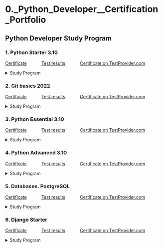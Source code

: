 # 0._Python_Developer__Certification_Portfolio

## Python Developer Study Program

### 1. Python Starter 3.10

<a href="./Courses_certificates/1._Python_Starter_3.10_Certificate.jpg" target="_blank">Certificate</a>
&nbsp;&nbsp;&nbsp;&nbsp;&nbsp;&nbsp;&nbsp;&nbsp;&nbsp;&nbsp;
<a href="./Courses_test_results/1._Python_Starter_3.10_Test_results.jpg" target="_blank">Test
results</a>
&nbsp;&nbsp;&nbsp;&nbsp;&nbsp;&nbsp;&nbsp;&nbsp;&nbsp;&nbsp;
<a href="https://testprovider.com/ru/search-certificate/TP19851313">Certificate on TestProvider.com</a>

<details>
  <summary>Study Program</summary>

1. Introduction to Python
2. Primitive data types and variables
3. Conditional constructions
4. Cyclic constructions
5. Sequences
6. Lists
7. Sets and mapping
8. Functions, part 1
9. Functions, part 2
10. PEP8

</details>

### 2. Git basics 2022

<a href="./Courses_certificates/2._Git_basics_2022_Certificate.jpg" target="_blank">Certificate</a>
&nbsp;&nbsp;&nbsp;&nbsp;&nbsp;&nbsp;&nbsp;&nbsp;&nbsp;&nbsp;
<a href="./Courses_test_results/2._Git_basics_2022_Test_results.jpg" target="_blank">Test
results</a>
&nbsp;&nbsp;&nbsp;&nbsp;&nbsp;&nbsp;&nbsp;&nbsp;&nbsp;&nbsp;
<a href="https://testprovider.com/ru/search-certificate/TP29442845">Certificate on TestProvider.com</a>

<details>
  <summary>Study Program</summary>

1. Git Basics
2. Repository publication
3. IDE integration

</details>

### 3. Python Essential 3.10

<a href="./Courses_certificates/3._Python_Essential_3.10_Certificate.jpg" target="_blank">Certificate</a>
&nbsp;&nbsp;&nbsp;&nbsp;&nbsp;&nbsp;&nbsp;&nbsp;&nbsp;&nbsp;
<a href="./Courses_test_results/3._Python_Essential_3.10_Test_results.jpg" target="_blank">Test
results</a>
&nbsp;&nbsp;&nbsp;&nbsp;&nbsp;&nbsp;&nbsp;&nbsp;&nbsp;&nbsp;
<a href="https://testprovider.com/ru/search-certificate/TP72546223">Certificate on TestProvider.com</a>

<details>
  <summary>Study Program</summary>

1. OOP. Classes, attributes, methods, constructor
2. OOP. Inheritance and abstraction
3. OOP. Encapsulation and polymorphism
4. Exceptions and their handling
5. Introspection and reflection
6. Iterators
7. Generators
8. Work with files
9. Modules and packages
10. Regular expressions

</details>

### 4. Python Advanced 3.10

<a href="./Courses_certificates/4._Python_Advanced_3.10_Certificate.jpg" target="_blank">Certificate</a>
&nbsp;&nbsp;&nbsp;&nbsp;&nbsp;&nbsp;&nbsp;&nbsp;&nbsp;&nbsp;
<a href="./Courses_test_results/4._Python_Advanced_3.10_Test_results.jpg" target="_blank">Test
results</a>
&nbsp;&nbsp;&nbsp;&nbsp;&nbsp;&nbsp;&nbsp;&nbsp;&nbsp;&nbsp;
<a href="https://testprovider.com/ru/search-certificate/TP22720228">Certificate on TestProvider.com</a>

<details>
  <summary>Study Program</summary>

1. Elements of functional programming
2. Working with the network
3. Data warehouses
4. SQLite. Syntax and queries
5. Asynchronous programming in Python
6. Multithreaded programming in Python
7. Typed Python. Unit Testing
8. Practical lesson. Scraping
9. Practical lesson. SQLite
10. Virtual environments

</details>

### 5. Databases. PostgreSQL

<a href="./Courses_certificates/5._Databases._PostgreSQL_Certificate.jpg" target="_blank">Certificate</a>
&nbsp;&nbsp;&nbsp;&nbsp;&nbsp;&nbsp;&nbsp;&nbsp;&nbsp;&nbsp;
<a href="./Courses_test_results/5._Databases._PostgreSQL_Test_results.jpg" target="_blank">Test
results</a>
&nbsp;&nbsp;&nbsp;&nbsp;&nbsp;&nbsp;&nbsp;&nbsp;&nbsp;&nbsp;
<a href="https://testprovider.com/ru/search-certificate/TP96877762">Certificate on TestProvider.com</a>

<details>
  <summary>Study Program</summary>

1. Creating infrastructure
2. Basic PostgreSQL data types and simple queries
3. Joining of tables (JOIN) and subqueries
4. Other objects of databases: views and functions
5. Database design. DDL - managing databases and database objects

</details>

### 6. Django Starter

<a href="./Courses_certificates/6._Django_Starter_Certificate.jpg" target="_blank">Certificate</a>
&nbsp;&nbsp;&nbsp;&nbsp;&nbsp;&nbsp;&nbsp;&nbsp;&nbsp;&nbsp;
<a href="./Courses_test_results/6._Django_Starter_Test_results.jpg" target="_blank">Test
results</a>
&nbsp;&nbsp;&nbsp;&nbsp;&nbsp;&nbsp;&nbsp;&nbsp;&nbsp;&nbsp;
<a href="https://testprovider.com/ru/search-certificate/TP42857906">Certificate on TestProvider.com</a>

<details>
  <summary>Study Program</summary>

1. Introduction to Django
2. Routing
3. Templates and mappings
4. The models
5. The forms
6. Django ORM and admin panel
7. Django and REST. REST Overview, Django Rest Framework Overview
8. Django application deployment
9. Security in Django
10. Practical lesson. A ToDo list creation

</details>
